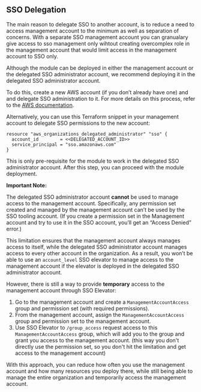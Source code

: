 ## SSO Delegation

The main reason to delegate SSO to another account, is to reduce a need to access management account to the minimum as well as separation of concerns. With a separate SSO management account you can granualary give access to sso management only wihtout creating overcomplex role in the management account that would limit access in the management account to SSO only.

Although the module can be deployed in either the management account or the delegated SSO administrator account, we recommend deploying it in the delegated SSO administrator account.

To do this, create a new AWS account (if you don’t already have one) and and delegate SSO administration to it. For more details on this process, refer to the [AWS documentation](https://docs.aws.amazon.com/singlesignon/latest/userguide/delegated-admin-how-to-register.html).

Alternatively, you can use this Terraform snippet in your management account to delegate SSO permissions to the new account:

```hcl
resource "aws_organizations_delegated_administrator" "sso" {
  account_id        = <<DELEGATED_ACCOUNT_ID>>
  service_principal = "sso.amazonaws.com"
}
```
This is only pre-requisite for the module to work in the delegated SSO administrator account. After this step, you can proceed with the module deployment.

**Important Note:**

The delegated SSO administrator account **cannot** be used to manage access to the management account. Specifically, any permission set created and managed by the management account can’t be used by the SSO tooling account. (If you create a permission set in the Management account and try to use it in the SSO account, you’ll get an “Access Denied” error.)

This limitation ensures that the management account always manages access to itself, while the delegated SSO administrator account manages access to every other account in the organization. As a result, you won’t be able to use an `account_level` SSO elevator to manage access to the management account if the elevator is deployed in the delegated SSO administrator account.

However, there is still a way to provide **temporary** access to the management account through SSO Elevator:

1. Go to the management account and create a `ManagementAccountAccess` group and permission set (with required permissions).
2. From the management account, assign the `ManagementAccountAccess` group and permission set to the management account.
3. Use SSO Elevator to `/group_access` request access to this `ManagementAccountAccess` group, which will add you to the group and grant you access to the management account. (this way you don't directly use the permission set, so you don't hit the limitation and get access to the management account)

With this approach, you can reduce how often you use the management account and how many resources you deploy there, while still being able to manage the entire organization and temporarily access the management account.
